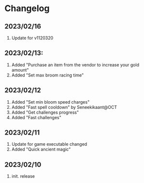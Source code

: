 # Changelog

## 2023/02/16
1. Update for v1120320

## 2023/02/13:
1. Added "Purchase an item from the vendor to increase your gold amount"
1. Added "Set max broom racing time"

## 2023/02/12
1. Added "Set min bloom speed charges"
1. Added "Fast spell cooldown" by Seneekikaant@OCT
1. Added "Get challenges progress"
1. Added "Fast challenges"

## 2023/02/11
1. Update for game executable changed
1. Added "Quick ancient magic"

## 2023/02/10
1. init. release  

